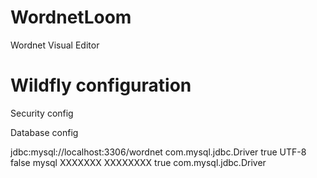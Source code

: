# WordnetLoom
Wordnet Visual Editor

# Wildfly configuration

Security config

<security-realm name="ApplicationRealm">
	<server-identities>
		<ssl>
	                <keystore path="application.keystore" relative-to="jboss.server.config.dir" keystore-password="password" alias="server" key-password="password" generate-self-signed-certificate-host="localhost"/>
                </ssl>
	</server-identities>
        <authentication>
                <jaas name="wordnetloom"/>
        </authentication>
</security-realm>

<security-domain name="wordnetloom" cache-type="default">
	<authentication>
	        <login-module code="Database" flag="required">
	                <module-option name="dsJndiName" value="java:/datasources/wordnet"/>
                        <module-option name="principalsQuery" value="SELECT password FROM users WHERE email=?"/>
                        <module-option name="rolesQuery" value="SELECT u.role, 'Roles' FROM users u WHERE u.email=?"/>
                        <module-option name="password-stacking" value="useFirstPass"/>
                        <module-option name="hashAlgorithm" value="SHA-256"/>
                        <module-option name="hashEncoding" value="base64"/>
                </login-module>
	</authentication>
</security-domain>

Database config

<datasource jta="true" jndi-name="java:/datasources/wordnet" pool-name="WordnetDS" enabled="true" use-ccm="true">
	<connection-url>jdbc:mysql://localhost:3306/wordnet</connection-url>
	        <driver-class>com.mysql.jdbc.Driver</driver-class>
                <connection-property name="useUnicode">
                        true
                </connection-property>
                <connection-property name="characterEncoding">
                        UTF-8
                </connection-property>
                <connection-property name="useSSL">
                        false
                </connection-property>
                <driver>mysql</driver>
                <security>
                        <user-name>XXXXXXX</user-name>
                        <password>XXXXXXXX</password>
                </security>
                <validation>
                        <valid-connection-checker class-name="org.jboss.jca.adapters.jdbc.extensions.mysql.MySQLValidConnectionChecker"/>
                        <background-validation>true</background-validation>
                        <exception-sorter class-name="org.jboss.jca.adapters.jdbc.extensions.mysql.MySQLExceptionSorter"/>
                </validation>
</datasource>
<drivers>
	<driver name="mysql" module="com.mysql.driver">
	        <driver-class>com.mysql.jdbc.Driver</driver-class>
        </driver>
</drivers>